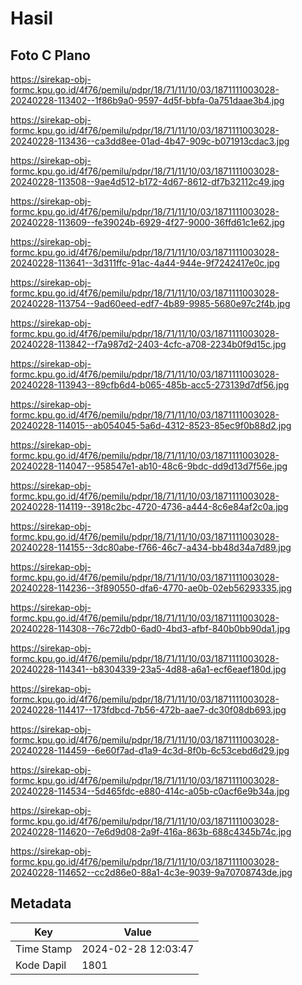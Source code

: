 # Hasil

## Foto C Plano

https://sirekap-obj-formc.kpu.go.id/4f76/pemilu/pdpr/18/71/11/10/03/1871111003028-20240228-113402--1f86b9a0-9597-4d5f-bbfa-0a751daae3b4.jpg

https://sirekap-obj-formc.kpu.go.id/4f76/pemilu/pdpr/18/71/11/10/03/1871111003028-20240228-113436--ca3dd8ee-01ad-4b47-909c-b071913cdac3.jpg

https://sirekap-obj-formc.kpu.go.id/4f76/pemilu/pdpr/18/71/11/10/03/1871111003028-20240228-113508--9ae4d512-b172-4d67-8612-df7b32112c49.jpg

https://sirekap-obj-formc.kpu.go.id/4f76/pemilu/pdpr/18/71/11/10/03/1871111003028-20240228-113609--fe39024b-6929-4f27-9000-36ffd61c1e62.jpg

https://sirekap-obj-formc.kpu.go.id/4f76/pemilu/pdpr/18/71/11/10/03/1871111003028-20240228-113641--3d311ffc-91ac-4a44-944e-9f7242417e0c.jpg

https://sirekap-obj-formc.kpu.go.id/4f76/pemilu/pdpr/18/71/11/10/03/1871111003028-20240228-113754--9ad60eed-edf7-4b89-9985-5680e97c2f4b.jpg

https://sirekap-obj-formc.kpu.go.id/4f76/pemilu/pdpr/18/71/11/10/03/1871111003028-20240228-113842--f7a987d2-2403-4cfc-a708-2234b0f9d15c.jpg

https://sirekap-obj-formc.kpu.go.id/4f76/pemilu/pdpr/18/71/11/10/03/1871111003028-20240228-113943--89cfb6d4-b065-485b-acc5-273139d7df56.jpg

https://sirekap-obj-formc.kpu.go.id/4f76/pemilu/pdpr/18/71/11/10/03/1871111003028-20240228-114015--ab054045-5a6d-4312-8523-85ec9f0b88d2.jpg

https://sirekap-obj-formc.kpu.go.id/4f76/pemilu/pdpr/18/71/11/10/03/1871111003028-20240228-114047--958547e1-ab10-48c6-9bdc-dd9d13d7f56e.jpg

https://sirekap-obj-formc.kpu.go.id/4f76/pemilu/pdpr/18/71/11/10/03/1871111003028-20240228-114119--3918c2bc-4720-4736-a444-8c6e84af2c0a.jpg

https://sirekap-obj-formc.kpu.go.id/4f76/pemilu/pdpr/18/71/11/10/03/1871111003028-20240228-114155--3dc80abe-f766-46c7-a434-bb48d34a7d89.jpg

https://sirekap-obj-formc.kpu.go.id/4f76/pemilu/pdpr/18/71/11/10/03/1871111003028-20240228-114236--3f890550-dfa6-4770-ae0b-02eb56293335.jpg

https://sirekap-obj-formc.kpu.go.id/4f76/pemilu/pdpr/18/71/11/10/03/1871111003028-20240228-114308--76c72db0-6ad0-4bd3-afbf-840b0bb90da1.jpg

https://sirekap-obj-formc.kpu.go.id/4f76/pemilu/pdpr/18/71/11/10/03/1871111003028-20240228-114341--b8304339-23a5-4d88-a6a1-ecf6eaef180d.jpg

https://sirekap-obj-formc.kpu.go.id/4f76/pemilu/pdpr/18/71/11/10/03/1871111003028-20240228-114417--173fdbcd-7b56-472b-aae7-dc30f08db693.jpg

https://sirekap-obj-formc.kpu.go.id/4f76/pemilu/pdpr/18/71/11/10/03/1871111003028-20240228-114459--6e60f7ad-d1a9-4c3d-8f0b-6c53cebd6d29.jpg

https://sirekap-obj-formc.kpu.go.id/4f76/pemilu/pdpr/18/71/11/10/03/1871111003028-20240228-114534--5d465fdc-e880-414c-a05b-c0acf6e9b34a.jpg

https://sirekap-obj-formc.kpu.go.id/4f76/pemilu/pdpr/18/71/11/10/03/1871111003028-20240228-114620--7e6d9d08-2a9f-416a-863b-688c4345b74c.jpg

https://sirekap-obj-formc.kpu.go.id/4f76/pemilu/pdpr/18/71/11/10/03/1871111003028-20240228-114652--cc2d86e0-88a1-4c3e-9039-9a70708743de.jpg


## Metadata

| Key        | Value               |
| ---------- | ------------------- |
| Time Stamp | 2024-02-28 12:03:47 |
| Kode Dapil | 1801                |



